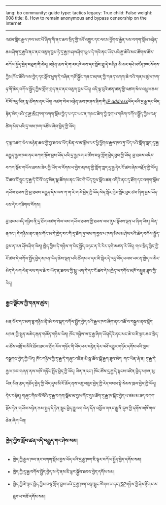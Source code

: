 

---

lang: bo
community: guide
type: tactics
legacy: True
child: False
weight: 008
title:  8. How to remain anonymous and bypass censorship on the Internet

---

འཛམ་གླིང་རྒྱལ་ཁབ་མང་པོ་ཞིག་གི་ནང་ཆབ་སྲིད་ཀྱི་འཕོ་འགྱུར་དང་ལངས་ཕྱོགས་རྐྱེན་པས་བཀག་སྡོམ་མཉེན་ཆས་ཤིག་དྲ་རྒྱའི་ནང་ནང་བཅུག་བྱས་ཏེ་དྲ་རྒྱ་ཁ་ཤས་ཤིག་ཡུལ་དེ་གའི་ནང་ཡོད་པའི་རྒྱ་ཆེའི་མང་ཚོགས་ཚོར་བཀོལ་སྤྱོད་བྱེད་བཅུག་གི་མེད། མཉེན་ཆས་དེ་ག་རང་ཁེ་ལས་དང་སློབ་གྲཱ་དེ་བཞིན་མི་མང་དཔེ་མཛོད་ཁང་སོགས་ཀྱིས་ཁོང་ཚོའི་ལས་བྱེད་དང་སློབ་ཕྲུག་དེ་བཞིན་གཙོ་སྐྱོང་གནང་མཁན་གྱི་གནད་འགག་ཆེ་བའི་གནས་ཚུལ་ཁག་ཧ་གོ་ཆེད་བཀོལ་སྤྱོད་ཀྱིས་གློག་ཀླད་ནང་ནང་བཅུག་བྱས་ཡོད། འདི་ལྟ་བུའི་ཚན་ཚན་གྱི་འཚག་སེལ་འཕྲུལ་ཆས་ངོ་བོ་འདྲ་མིན་སྣ་ཚོགས་ནང་ཡོད། འཚག་སེལ་མཉེན་ཆས་ཁ་ཤས་ཤིག་གི་[*IP address*](/bo/glossary#IP_address)ཡོད་པའི་དྲ་རྒྱ་དང་ཡིད་རྟེན་མེད་པའི་[*དྲ་རྒྱ་མིང་*](/bo/glossary#Domain_name)ཁག་བཀག་སྡོམ་བྱེད་པ་དང་ཡང་ན་གསང་ཚིག་བྱེ་བྲག་པ་གཅིག་བཀོལ་སྤྱོད་ཀྱིས་བརྡ་ཚིག་མེད་པའི་དྲ་ལམ་ཁག་འཚོལ་ཞིབ་བྱེད་ཀྱི་ཡོད། 

ད་ལྟ་འཚག་སེལ་མཉེན་ཆས་ཀྱི་བྱ་ཐབས་ཡོད་མིན་ལ་མ་ལྟོས་པར་ཕྱི་ཕྱོགས་རྒྱལ་ཁབ་ཏུ་ཡོད་པའི་གློག་ཀླད་དྲ་རྒྱ་བརྒྱུད་རྒྱལ་ཁབ་ནང་བཀག་སྡོམ་བྱས་ཡོད་པའི་དྲ་རྒྱ་ཁག་ང་ཚོས་བལྟ་ཀློག་བྱེད་ཐུབ་ཀྱི་ཡོད། བྱ་ཐབས་འདིར་བཀག་སྡོམ་གཡོལ་ཐབས་ཟེར་གྱི་ཡོད་ལ་རོགས་པ་བྱེད་མཁན་གྱི་གློག་ཀླད་དྲ་རྒྱ་དེར་ངོ་ཚབ་ཞེས་བརྗོད་ཀྱི་ཡོད། ངོ་ཚབ་ངོ་སྲུང་དྲ་རྒྱ་དེ་ངོ་བོ་འདྲ་མིན་སྣ་ཚོགས་ནང་ཡོང་གི་ཡོད་དུས་སློབ་ཚན་འདིའི་ནང་དྲ་ཐོག་དང་བཀག་སྡོམ་གཡོལ་ཐབས་ཀྱི་བྱ་ཐབས་བརྒྱུད་དེས་ལས་ཀ་ག་རེ་ག་རེ་བྱེད་ཀྱི་ཡོད་མེད་སྐོར་གླེང་སློང་ཐུང་ཙམ་ཞིག་བྱས་ཡོད་པས་དེར་གཟིགས་རོགས།

བྱ་ཐབས་འདི་གཉིས་ནི་དྲ་ཐོག་འཚག་སེལ་ལས་གཡོལ་ཐབས་ཀྱི་ཐབས་ལམ་ནུས་སྟོབས་ལྡན་པ་ཞིག་ཡིན། ཡིན་ནའང་། དེ་གཉིས་ནང་ནས་གོང་མ་དེ་ཁྱེད་རང་གི་དྲ་ཐོག་ཏུ་ལས་ཀ་བྱས་པ་ཁག་མིས་མ་ཤེས་པའི་ཆེད་བཀོལ་སྤྱོད་བྱས་ན་རན་ཤོས་ཤིག་ཡིན། ཁྱེད་ཀྱིས་དེ་གཉིས་ཀ་བེད་སྤྱོད་བཏང་ན་རེ་རེར་དགེ་མཚན་རེ་ཡོད། གལ་སྲིད་ཁྱེད་ཀྱི་ངོ་ཚབ་དེ་བཀོལ་སྤྱོད་བྱེད་མཁན་ཡིད་ཆེས་ལྡན་པའི་ཚོགས་པ་དང་མི་སྒེར་དེ་འདྲ་ཡོད་པའམ་ཡང་ན་ཁྱེད་ལ་མིང་མེད་དེ་ལག་ལེན་ལས་གལ་ཆེ་བ་ཡོད་ན་ཐབས་ཀྱི་སླུ་ཡག་དེ་དང་ངོ་ཚབ་དེས་ཁྱེད་ལ་དགོས་མཁོ་བསྐྱུན་ཐུབ་ཀྱི་རེད། 

### རྒྱབ་ལྗོངས་ཀྱི་གནས་ཚུལ། ###
<div class="background" markdown="1">
མན་སོར་དང་མག་དྷ་གཉིས་ནི་ཨེ་རབ་སྐད་བཀོལ་སྤྱོད་བྱེད་སའི་རྒྱལ་ཁབ་ཞིག་ནང་འཚོ་བ་བསྐྱལ་ནས་སྡོད་མཁན་གྱི་སྤུན་མཆེད་རྒན་གཞོན་གཉིས་ཡིན། ཁོང་གཉིས་ལ་དྲ་རྒྱ་ཞིག་ཡོད།དེའི་ནང་མང་ཆེ་བ་ཇི་ལྟར་ཆབ་སྲིད་པ་ཚོས་འགྲོ་བ་མིའི་ཐོབ་ཐང་ལ་རྡོག་རོལ་གཏོང་གི་ཡོད་པར་བརྟེན་དེར་འཕོ་འགྱུར་གཏོང་དགོས་པའི་ཁྱབ་བསྒྲགས་བྱེད་ཀྱི་ཡོད། ཁོང་གཉིས་ཀྱི་དྲ་རྒྱ་དེ་གཞུང་འཛིན་མི་སྣ་ཚོས་སྒོ་རྒྱག་ཐུབ་མེད། གང་ཡིན་ཞེ་ན། དྲ་རྒྱ་དེ་རྒྱལ་ཁབ་གཞན་ནས་མཁོ་གཏོང་སྤྲོད་བྱེད་ཀྱི་ཡོད། ཡིན་ནའང་། ཁོང་ཚོས་དྲ་རྒྱ་དེ་སྟངས་འཛིན་བྱེད་མཁན་སུ་ཡིན་མིན་རྩད་གཅོད་བྱེད་ཀྱི་ཡོད་དུས་མི་ངོ་ཆོད་ནས་འཇུ་བཟུང་བྱེད་ཀྱི་རེད་བསམ་སྟེ་སེམས་ཁྲལ་བྱེད་ཀྱི་ཡོད། དེར་བརྟེན། གཞུང་གིས་སོ་སོའི་དྲ་རྒྱ་བཀག་སྡོམ་མ་བྱས་གོང་དུས་ཐོག་དྲ་རྒྱ་ཁ་སྐོང་བྱེད་པ་ཙམ་མ་ཟད་བཀག་སྡོམ་ཉེན་གཡོལ་མཉེན་ཆས་སྤྱད་དེ་ཉེན་སྲུང་བྱེད་རྒྱུ་ལག་ལེན་དོན་འཁྱོལ་གནང་རྒྱུ་ནི་དུས་ཀྱི་དགོས་མཁོ་གལ་ཆེན་ཞིག་ཡིན།
</div>

### ཁྱེད་ཀྱིས་སློབ་ཚན་འདི་བརྒྱུད་གང་ཤེས་སམ། ###
- ཁྱེད་ཀྱི་རྒྱལ་ཁབ་ནང་བཀག་སྡོམ་བྱས་ཡོད་པའི་དྲ་རྒྱ་ཁག་ཇི་ལྟར་བཀོལ་སྤྱོད་བྱེད་དགོས་སམ།
- ཁྱེད་ཀྱི་དྲ་རྒྱ་བཀོལ་སྤྱོད་བྱེད་ས་དེ་ནས་ཇི་ལྟར་སྐྱོབ་ཐབས་བྱེད་དགོས་སམ།
- ཁྱེད་ཀྱི་ཇི་ལྟར་ཁྱེད་ཀྱིས་བལྟ་ཀློག་བྱས་པའི་དྲ་རྒྱ་ཁག་བལྟ་སྲུང་ཚོགས་པ་དང་[*ISP*](/bo/glossary#ISP)གཉིས་ཀྱི་ཤེས་རྟོགས་མ་ཐུབ་པ་བཟོ་དགོས་སམ།


